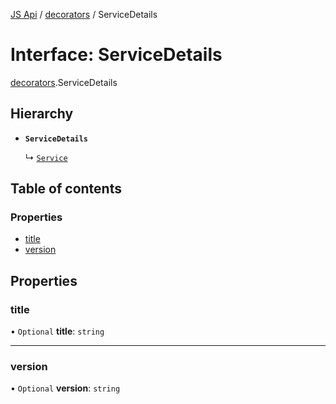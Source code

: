 [JS Api](../index.md) / [decorators](../modules/decorators.md) / ServiceDetails

# Interface: ServiceDetails

[decorators](../modules/decorators.md).ServiceDetails

## Hierarchy

- **`ServiceDetails`**

  ↳ [`Service`](decorators.Service.md)

## Table of contents

### Properties

- [title](decorators.ServiceDetails.md#title)
- [version](decorators.ServiceDetails.md#version)

## Properties

### title

• `Optional` **title**: `string`

___

### version

• `Optional` **version**: `string`

